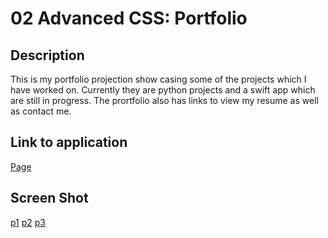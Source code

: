 # 02 Advanced CSS: Portfolio

## Description
This is my portfolio projection show casing some of the projects which I have worked on. Currently they are python projects and a swift app which are still in progress. The prortfolio also has links to view my resume as well as contact me.

## Link to application

[Page](https://jmaun22.github.io/Portfolio-page-highlights/)

## Screen Shot

[p1]()
[p2]()
[p3]()



